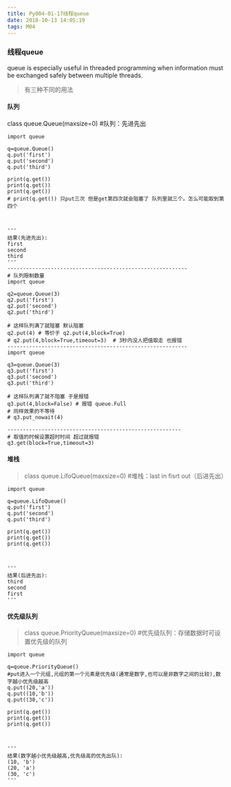 ```yaml
---
title: Py004-01-17线程queue
date: 2018-10-13 14:05:19
tags: M04
---
```


### 线程queue

queue is especially useful in threaded programming when information must be exchanged safely between multiple threads.

> 有三种不同的用法


#### 队列

class queue.Queue(maxsize=0) #队列：先进先出

```
import queue

q=queue.Queue()
q.put('first')
q.put('second')
q.put('third')

print(q.get())
print(q.get())
print(q.get())
# print(q.get()) 只put三次 但是get第四次就会阻塞了 队列里就三个。怎么可能取到第四个



'''
结果(先进先出):
first
second
third
'''
----------------------------------------------------------
# 队列限制数量
import queue

q2=queue.Queue(3)
q2.put('first')
q2.put('second')
q2.put('third')

# 这样队列满了就阻塞 默认阻塞
q2.put(4) # 等价于 q2.put(4,block=True) 
# q2.put(4,block=True,timeout=3)  # 3秒内没人把值取走 也报错
----------------------------------------------------------
import queue

q3=queue.Queue(3)
q3.put('first')
q3.put('second')
q3.put('third')

# 这样队列满了就不阻塞 于是报错
q3.put(4,block=False) # 报错 queue.Full
# 同样效果的不等待
# q3.put_nowait(4)

--------------------------------------------------------
# 取值的时候设置超时时间 超过就报错
q3.get(block=True,timeout=3)
```

#### 堆栈

> class queue.LifoQueue(maxsize=0) #堆栈：last in fisrt out（后进先出）

```
import queue

q=queue.LifoQueue()
q.put('first')
q.put('second')
q.put('third')

print(q.get())
print(q.get())
print(q.get())



'''
结果(后进先出):
third
second
first
'''
```

#### 优先级队列

> class queue.PriorityQueue(maxsize=0) #优先级队列：存储数据时可设置优先级的队列

```
import queue

q=queue.PriorityQueue()
#put进入一个元组,元组的第一个元素是优先级(通常是数字,也可以是非数字之间的比较),数字越小优先级越高
q.put((20,'a'))
q.put((10,'b'))
q.put((30,'c'))

print(q.get())
print(q.get())
print(q.get())



'''
结果(数字越小优先级越高,优先级高的优先出队):
(10, 'b')
(20, 'a')
(30, 'c')
'''
```
